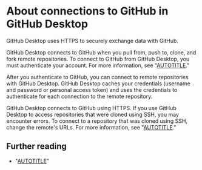 # About connections to GitHub in GitHub Desktop

GitHub Desktop uses HTTPS to securely exchange data with GitHub.

GitHub Desktop connects to GitHub when you pull from, push to, clone, and fork remote repositories. To connect to GitHub from GitHub Desktop, you must authenticate your account. For more information, see "[AUTOTITLE](/desktop/installing-and-authenticating-to-github-desktop/authenticating-to-github-in-github-desktop)."

After you authenticate to GitHub, you can connect to remote repositories with GitHub Desktop. GitHub Desktop caches your credentials (username and password or personal access token) and uses the credentials to authenticate for each connection to the remote repository.

GitHub Desktop connects to GitHub using HTTPS. If you use GitHub Desktop to access repositories that were cloned using SSH, you may encounter errors. To connect to a repository that was cloned using SSH, change the remote's URLs. For more information, see "[AUTOTITLE](/get-started/getting-started-with-git/managing-remote-repositories)."

## Further reading

- "[AUTOTITLE](/desktop/adding-and-cloning-repositories/cloning-and-forking-repositories-from-github-desktop)"
